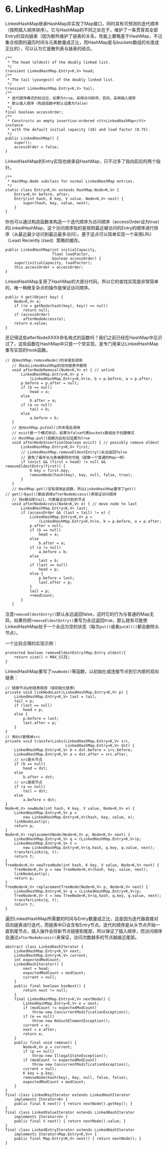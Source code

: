 # 6. LinkedHashMap

 LinkedHashMap继承HashMap并实现了Map接口，同时具有可预测的迭代顺序（按照插入顺序排序）。它与HashMap的不同之处在于，维护了一条贯穿其全部Entry的双向链表（因为额外维护了链表的关系，性能上要略差于HashMap，不过集合视图的遍历时间与元素数量成正比，而HashMap是与buckets数组的长度成正比的），可以认为它是散列表与链表的结合。

```text
/**
 * The head (eldest) of the doubly linked list.
 */
transient LinkedHashMap.Entry<K,V> head;
/**
 * The tail (youngest) of the doubly linked list.
 */
transient LinkedHashMap.Entry<K,V> tail;
/**
 * 迭代顺序模式的标记位，如果为true，采用访问排序，否则，采用插入顺序
 * 默认插入顺序（构造函数中默认设置为false）
 */
final boolean accessOrder;
/**
 * Constructs an empty insertion-ordered <tt>LinkedHashMap</tt> instance
 * with the default initial capacity (16) and load factor (0.75).
 */
public LinkedHashMap() {
    super();
    accessOrder = false;
}
```

 LinkedHashMap的Entry实现也继承自HashMap，只不过多了指向前后的两个指针。

```text
/**
 * HashMap.Node subclass for normal LinkedHashMap entries.
 */
static class Entry<K,V> extends HashMap.Node<K,V> {
    Entry<K,V> before, after;
    Entry(int hash, K key, V value, Node<K,V> next) {
        super(hash, key, value, next);
    }
}
```

 你也可以通过构造函数来构造一个迭代顺序为访问顺序（accessOrder设为true）的LinkedHashMap，这个访问顺序指的是按照最近被访问的Entry的顺序进行排序（从最近最少访问到最近最多访问）。基于这点可以简单实现一个采用LRU（Least Recently Used）策略的缓存。

```text
public LinkedHashMap(int initialCapacity,
                     float loadFactor,
                     boolean accessOrder) {
    super(initialCapacity, loadFactor);
    this.accessOrder = accessOrder;
}
```

 LinkedHashMap复用了HashMap的大部分代码，所以它的查找实现是非常简单的，唯一稍微复杂点的操作是保证访问顺序。

```text
public V get(Object key) {
    Node<K,V> e;
    if ((e = getNode(hash(key), key)) == null)
        return null;
    if (accessOrder)
        afterNodeAccess(e);
    return e.value;
}
```

 还记得这些afterNodeXXXX命名格式的函数吗？我们之前已经在HashMap中见识过了，这些函数在HashMap中只是一个空实现，是专门用来让LinkedHashMap重写实现的hook函数。

```text
// 在HashMap.removeNode()的末尾处调用
   // 将e从LinkedHashMap的双向链表中删除
   void afterNodeRemoval(Node<K,V> e) { // unlink
       LinkedHashMap.Entry<K,V> p =
           (LinkedHashMap.Entry<K,V>)e, b = p.before, a = p.after;
       p.before = p.after = null;
       if (b == null)
           head = a;
       else
           b.after = a;
       if (a == null)
           tail = b;
       else
           a.before = b;
   }
   // 在HashMap.putVal()的末尾处调用
   // evict是一个模式标记，如果为false代表buckets数组处于创建模式
   // HashMap.put()函数对此标记设置为true
   void afterNodeInsertion(boolean evict) { // possibly remove eldest
       LinkedHashMap.Entry<K,V> first;
       // LinkedHashMap.removeEldestEntry()永远返回false
       // 避免了最年长元素被删除的可能（就像一个普通的Map一样）
       if (evict && (first = head) != null && removeEldestEntry(first)) {
           K key = first.key;
           removeNode(hash(key), key, null, false, true);
       }
   }
   // HashMap.get()没有调用此函数，所以LinkedHashMap重写了get()
// get()与put()都会调用afterNodeAccess()来保证访问顺序
   // 将e移动到tail，代表最近访问到的节点
   void afterNodeAccess(Node<K,V> e) { // move node to last
       LinkedHashMap.Entry<K,V> last;
       if (accessOrder && (last = tail) != e) {
           LinkedHashMap.Entry<K,V> p =
               (LinkedHashMap.Entry<K,V>)e, b = p.before, a = p.after;
           p.after = null;
           if (b == null)
               head = a;
           else
               b.after = a;
           if (a != null)
               a.before = b;
           else
               last = b;
           if (last == null)
               head = p;
           else {
               p.before = last;
               last.after = p;
           }
           tail = p;
           ++modCount;
       }
   }
```

 注意`removeEldestEntry()`默认永远返回false，这时它的行为与普通的Map无异。如果你把`removeEldestEntry()`重写为永远返回true，那么就有可能使LinkedHashMap处于一个永远为空的状态（每次`put()`或者`putAll()`都会删除头节点）。

 一个比较合理的实现示例：

```text
protected boolean removeEldestEntry(Map.Entry eldest){
    return size() > MAX_SIZE;
}
```

 LinkedHashMap重写了`newNode()`等函数，以初始化或连接节点到它内部的双向链表：

```text
// 链接节点p到链表尾部（或初始化链表）
private void linkNodeLast(LinkedHashMap.Entry<K,V> p) {
    LinkedHashMap.Entry<K,V> last = tail;
    tail = p;
    if (last == null)
        head = p;
    else {
        p.before = last;
        last.after = p;
    }
}
// 用dst替换掉src
private void transferLinks(LinkedHashMap.Entry<K,V> src,
                           LinkedHashMap.Entry<K,V> dst) {
    LinkedHashMap.Entry<K,V> b = dst.before = src.before;
    LinkedHashMap.Entry<K,V> a = dst.after = src.after;
    // src是头节点
    if (b == null)
        head = dst;
    else
        b.after = dst;
    // src是尾节点
    if (a == null)
        tail = dst;
    else
        a.before = dst;
}   
Node<K,V> newNode(int hash, K key, V value, Node<K,V> e) {
    LinkedHashMap.Entry<K,V> p =
        new LinkedHashMap.Entry<K,V>(hash, key, value, e);
    linkNodeLast(p);
    return p;
}
Node<K,V> replacementNode(Node<K,V> p, Node<K,V> next) {
    LinkedHashMap.Entry<K,V> q = (LinkedHashMap.Entry<K,V>)p;
    LinkedHashMap.Entry<K,V> t =
        new LinkedHashMap.Entry<K,V>(q.hash, q.key, q.value, next);
    transferLinks(q, t);
    return t;
}
TreeNode<K,V> newTreeNode(int hash, K key, V value, Node<K,V> next) {
    TreeNode<K,V> p = new TreeNode<K,V>(hash, key, value, next);
    linkNodeLast(p);
    return p;
}
TreeNode<K,V> replacementTreeNode(Node<K,V> p, Node<K,V> next) {
    LinkedHashMap.Entry<K,V> q = (LinkedHashMap.Entry<K,V>)p;
    TreeNode<K,V> t = new TreeNode<K,V>(q.hash, q.key, q.value, next);
    transferLinks(q, t);
    return t;
}
```

 遍历LinkedHashMap所需要的时间与Entry数量成正比，这是因为迭代器直接对双向链表进行迭代，而链表中只会含有Entry节点。迭代的顺序是从头节点开始一直到尾节点，插入操作会将新节点链接到尾部，所以保证了插入顺序，而访问顺序会通过`afterNodeAccess()`来保证，访问次数越多的节点越接近尾部。

```text
abstract class LinkedHashIterator {
    LinkedHashMap.Entry<K,V> next;
    LinkedHashMap.Entry<K,V> current;
    int expectedModCount;
    LinkedHashIterator() {
        next = head;
        expectedModCount = modCount;
        current = null;
    }
    public final boolean hasNext() {
        return next != null;
    }
    final LinkedHashMap.Entry<K,V> nextNode() {
        LinkedHashMap.Entry<K,V> e = next;
        if (modCount != expectedModCount)
            throw new ConcurrentModificationException();
        if (e == null)
            throw new NoSuchElementException();
        current = e;
        next = e.after;
        return e;
    }
    public final void remove() {
        Node<K,V> p = current;
        if (p == null)
            throw new IllegalStateException();
        if (modCount != expectedModCount)
            throw new ConcurrentModificationException();
        current = null;
        K key = p.key;
        removeNode(hash(key), key, null, false, false);
        expectedModCount = modCount;
    }
}
final class LinkedKeyIterator extends LinkedHashIterator
    implements Iterator<K> {
    public final K next() { return nextNode().getKey(); }
}
final class LinkedValueIterator extends LinkedHashIterator
    implements Iterator<V> {
    public final V next() { return nextNode().value; }
}
final class LinkedEntryIterator extends LinkedHashIterator
    implements Iterator<Map.Entry<K,V>> {
    public final Map.Entry<K,V> next() { return nextNode(); }
}
```

